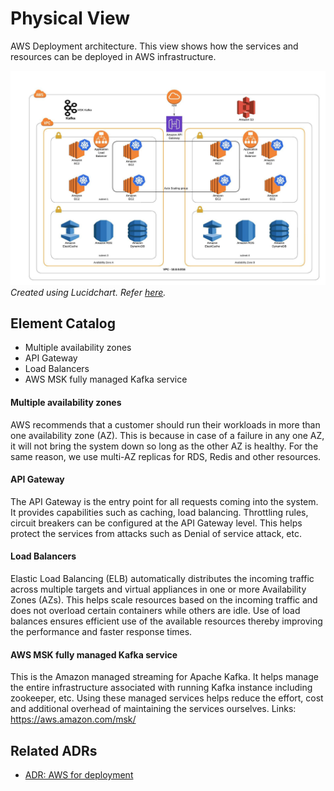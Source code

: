 # Physical View
AWS Deployment architecture. This view shows how the services and resources can be deployed in AWS infrastructure. 

![Physical View Architecture](../images/physical_view.jpeg)
_Created using Lucidchart. Refer [here](https://lucid.app/documents/view/9d627d16-2a61-4d5e-8ea5-e4ffeb45c39b)._

## Element Catalog 
- Multiple availability zones
- API Gateway
- Load Balancers
- AWS MSK fully managed Kafka service

#### Multiple availability zones
AWS recommends that a customer should run their workloads in more than one availability zone (AZ). 
This is because in case of a failure in any one AZ, it will not bring the system down so long as the other AZ is healthy.
For the same reason, we use multi-AZ replicas for RDS, Redis and other resources.

#### API Gateway
The API Gateway is the entry point for all requests coming into the system. It provides capabilities such as caching, load balancing. 
Throttling rules, circuit breakers can be configured at the API Gateway level. 
This helps protect the services from attacks such as Denial of service attack, etc.

#### Load Balancers
Elastic Load Balancing (ELB) automatically distributes the incoming traffic across multiple targets 
and virtual appliances in one or more Availability Zones (AZs). This helps scale resources based on the incoming traffic and 
does not overload certain containers while others are idle. Use of load balances ensures efficient use of the available resources 
thereby improving the performance and faster response times.

#### AWS MSK fully managed Kafka service
This is the Amazon managed streaming for Apache Kafka. It helps manage the entire infrastructure associated with running Kafka instance including zookeeper, etc.
Using these managed services helps reduce the effort, cost and additional overhead of maintaining the services ourselves.
Links: https://aws.amazon.com/msk/
 
## Related ADRs 
- [ADR: AWS for deployment](../adrs/AWS_for_deployment.md)
